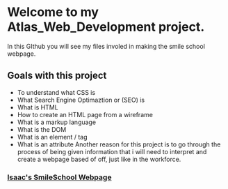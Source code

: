 # Welcome to my **Atlas_Web_Development** project. 
In this GIthub you will see my files involed in making the smile school webpage. 

## Goals with this project
-  To understand what CSS is
-  What Search Engine Optimaztion or (SEO) is 
- What is HTML
- How to create an HTML page from a wireframe
- What is a markup language
- What is the DOM
- What is an element / tag
- What is an attribute
Another reason for this project is to go through the process of being given information that i will need to interpret and create a webpage based of off,
just like in the workforce.

### [Isaac's SmileSchool Webpage](https://dtbissy.github.io/atlas-web-development/css_advanced/index.html)
